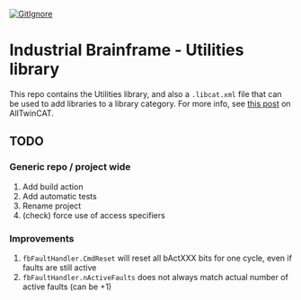 [![GitIgnore](../../actions/workflows/GitIgnore.yml/badge.svg)](../../actions/workflows/GitIgnore.yml)

# Industrial Brainframe - Utilities library

This repo contains the Utilities library, and also a `.libcat.xml` file that can be used to add libraries to a library category. For more info, see [this post](https://alltwincat.com/2018/08/16/library-categories/) on AllTwinCAT.

## TODO

### Generic repo / project wide

1. Add build action
1. Add automatic tests
1. Rename project
1. (check) force use of access specifiers

### Improvements

1. `fbFaultHandler.CmdReset` will reset all bActXXX bits for one cycle, even if faults are still active
1. `fbFaultHandler.nActiveFaults` does not always match actual number of active faults (can be +1)